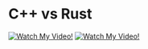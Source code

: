 # C++ vs Rust

[![Watch My Video!](https://img.youtube.com/vi/q5jpDh6INKQ/0.jpg)](https://www.youtube.com/watch?v=q5jpDh6INKQ&list=PLAetEEjGZI7OUBYFoQvI0QcO9GKAvT1xT&index=4)
[![Watch My Video!](https://img.youtube.com/vi/yBEADhMkf3E/0.jpg)](https://www.youtube.com/watch?v=yBEADhMkf3E&list=PLAetEEjGZI7OUBYFoQvI0QcO9GKAvT1xT&index=1)


